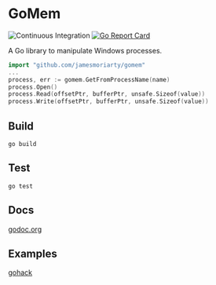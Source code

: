 # GoMem

![Continuous Integration](https://github.com/jamesmoriarty/gomem/workflows/Continuous%20Integration/badge.svg?branch=master) [![Go Report Card](https://goreportcard.com/badge/github.com/jamesmoriarty/gomem)](https://goreportcard.com/report/github.com/jamesmoriarty/gomem)

A Go library to manipulate Windows processes.

```go
import "github.com/jamesmoriarty/gomem"
...
process, err := gomem.GetFromProcessName(name)
process.Open()
process.Read(offsetPtr, bufferPtr, unsafe.Sizeof(value))
process.Write(offsetPtr, bufferPtr, unsafe.Sizeof(value))
```

## Build

```
go build
```

## Test

```
go test
```

## Docs

[godoc.org](https://godoc.org/github.com/jamesmoriarty/gomem)

## Examples

[gohack](https://github.com/jamesmoriarty/gohack)
